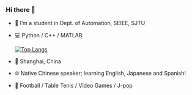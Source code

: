 ### Hi there 👋

<!--
**LeightonWang/LeightonWang** is a ✨ _special_ ✨ repository because its `README.md` (this file) appears on your GitHub profile.

Here are some ideas to get you started:

- 🔭 I’m a student in Dept. of Automation, SEIEE, SJTU
- 🌱 I’m currently learning machine learning, algorithm design and analysis, computer vision, control theory...
- 📫 You can contact me via wtrwang7@sjtu.edu.cn
- ⚡ Fun fact: ...
-->

- 🔭 I’m a student in Dept. of Automation, SEIEE, SJTU
- 💻 Python / C++ / MATLAB
  
  [![Top Langs](https://github-readme-stats.vercel.app/api/top-langs/?username=anuraghazra&layout=compact&hide=javascript,html)](https://github.com/anuraghazra/github-readme-stats)
- 📍 Shanghai, China
- 🌐 Native Chinese speaker; learning English, Japanese and Spanish!
- 🎪 Football / Table Tenis / Video Games / J-pop 
